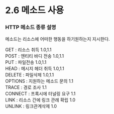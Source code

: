 # 2.6 메소드 사용

### HTTP 메소드 종류 설명

메소드는 리소스에 어떠한 행동을 하기원하는지 지시한다.

GET : 리소스 취득 1.0,1.1  
POST : 엔티티 바디 전송 1.0,1.1  
PUT : 파일전송 1.0,1.1  
HEAD : 메시지 헤더 취득 1.0,1.1  
DELETE : 파일삭제 1.0,1.1  
OPTIONS : 지원하는 메소드 문의 1.1  
TRACE : 경로 조사 1.1  
CONNECT : 프록시에 터널링 요구 1.1  
LINK : 리소스 간에 링크 관례 확립 1.0  
UNLINK : 링크관계삭제 1.0

